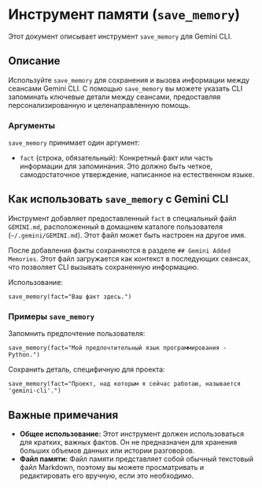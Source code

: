 # Инструмент памяти (`save_memory`)

Этот документ описывает инструмент `save_memory` для Gemini CLI.

## Описание

Используйте `save_memory` для сохранения и вызова информации между сеансами Gemini CLI. С помощью `save_memory` вы можете указать CLI запоминать ключевые детали между сеансами, предоставляя персонализированную и целенаправленную помощь.

### Аргументы

`save_memory` принимает один аргумент:

- `fact` (строка, обязательный): Конкретный факт или часть информации для запоминания. Это должно быть четкое, самодостаточное утверждение, написанное на естественном языке.

## Как использовать `save_memory` с Gemini CLI

Инструмент добавляет предоставленный `fact` в специальный файл `GEMINI.md`, расположенный в домашнем каталоге пользователя (`~/.gemini/GEMINI.md`). Этот файл может быть настроен на другое имя.

После добавления факты сохраняются в разделе `## Gemini Added Memories`. Этот файл загружается как контекст в последующих сеансах, что позволяет CLI вызывать сохраненную информацию.

Использование:

```
save_memory(fact="Ваш факт здесь.")
```

### Примеры `save_memory`

Запомнить предпочтение пользователя:

```
save_memory(fact="Мой предпочтительный язык программирования - Python.")
```

Сохранить деталь, специфичную для проекта:

```
save_memory(fact="Проект, над которым я сейчас работаю, называется 'gemini-cli'.")
```

## Важные примечания

- **Общее использование:** Этот инструмент должен использоваться для кратких, важных фактов. Он не предназначен для хранения больших объемов данных или истории разговоров.
- **Файл памяти:** Файл памяти представляет собой обычный текстовый файл Markdown, поэтому вы можете просматривать и редактировать его вручную, если это необходимо.
